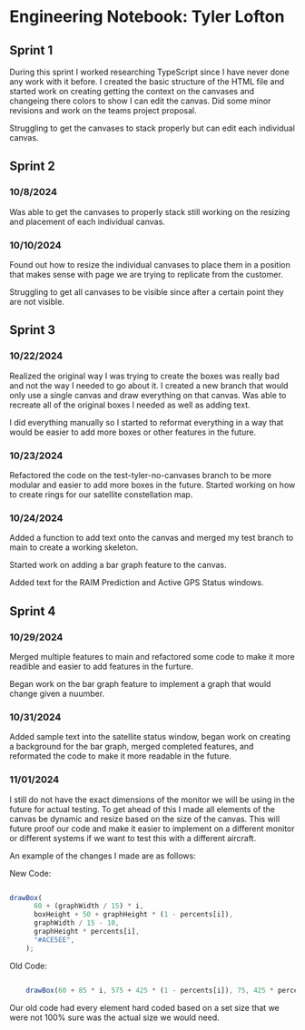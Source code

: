 # Engineering Notebook: Tyler Lofton

## Sprint 1

During this sprint I worked researching TypeScript since I have never done any work with it before. I created the basic structure of the HTML file and started work on creating getting the context on the canvases and changeing there colors to show I can edit the canvas. Did some minor revisions and work on the teams project proposal.

Struggling to get the canvases to stack properly but can edit each individual canvas.

## Sprint 2

### 10/8/2024

Was able to get the canvases to properly stack still working on the resizing and placement of each individual canvas.

### 10/10/2024

Found out how to resize the individual canvases to place them in a position that makes sense with page we are trying to replicate from the customer.

Struggling to get all canvases to be visible since after a certain point they are not visible.

## Sprint 3

### 10/22/2024

Realized the original way I was trying to create the boxes was really bad and not the way I needed to go about it. I created a new branch that would only use a single canvas and draw everything on that canvas. Was able to recreate all of the original boxes I needed as well as adding text.

I did everything manually so I started to reformat everything in a way that would be easier to add more boxes or other features in the future.

### 10/23/2024

Refactored the code on the test-tyler-no-canvases branch to be more modular and easier to add more boxes in the future. Started working on how to create rings for our satellite constellation map.

### 10/24/2024

Added a function to add text onto the canvas and merged my test branch to main to create a working skeleton.

Started work on adding a bar graph feature to the canvas.

Added text for the RAIM Prediction and Active GPS Status windows.

## Sprint 4

### 10/29/2024

Merged multiple features to main and refactored some code to make it more readible and easier to add features in the furture.

Began work on the bar graph feature to implement a graph that would change given a nuumber.

### 10/31/2024

Added sample text into the satellite status window, began work on creating a background for the bar graph, merged completed features, and reformated the code to make it more readable in the future.

### 11/01/2024

I still do not have the exact dimensions of the monitor we will be using in the future for actual testing. To get ahead of this I made all elements of the canvas be dynamic and resize based on the size of the canvas. This will future proof our code and make it easier to implement on a different monitor or different systems if we want to test this with a different aircraft.

An example of the changes I made are as follows:

New Code:
```typescript

drawBox(
      60 + (graphWidth / 15) * i,
      boxHeight + 50 + graphHeight * (1 - percents[i]),
      graphWidth / 15 - 10,
      graphHeight * percents[i],
      "#ACE5EE",
    );
```

Old Code:
```typescript

    drawBox(60 + 85 * i, 575 + 425 * (1 - percents[i]), 75, 425 * percents[i], "#ACE5EE");
```

Our old code had every element hard coded based on a set size that we were not 100% sure was the actual size we would need.
